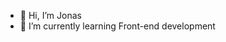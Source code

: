 - 👋 Hi, I’m Jonas
- 🌱 I’m currently learning Front-end development


<!---
Adrijun/Adrijun is a ✨ special ✨ repository because its `README.md` (this file) appears on your GitHub profile.
You can click the Preview link to take a look at your changes.
--->
